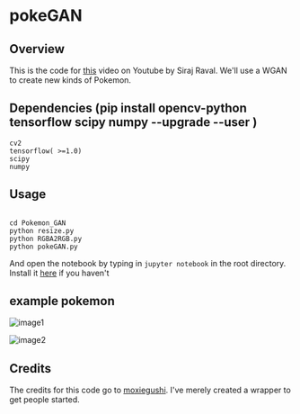 # pokeGAN

## Overview
This is the code for [this](https://youtu.be/yz6dNf7X7SA) video on Youtube by Siraj Raval. We'll use a WGAN to create new kinds of Pokemon. 

## Dependencies (pip install opencv-python tensorflow scipy numpy --upgrade --user )
```
cv2
tensorflow( >=1.0)
scipy
numpy

```
## Usage
```

cd Pokemon_GAN
python resize.py
python RGBA2RGB.py
python pokeGAN.py
```

And open the notebook by typing in `jupyter notebook` in the root directory. Install it [here](http://jupyter.readthedocs.io/en/latest/install.html) if you haven't  

## example pokemon
![image1](https://github.com/moxiegushi/pokeGAN/raw/master/images/Notes_1500532347861.jpeg)

![image2](https://github.com/moxiegushi/pokeGAN/raw/master/images/Notes_1500532371830.jpeg)

## Credits

The credits for this code go to [moxiegushi](https://github.com/moxiegushi/pokeGAN). I've merely created a wrapper to get people started. 
